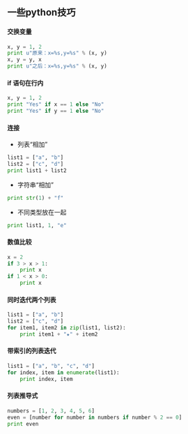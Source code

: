 ## 一些python技巧
#### 交换变量
```python
x, y = 1, 2
print u"原来：x=%s,y=%s" % (x, y)
x, y = y, x
print u"之后：x=%s,y=%s" % (x, y)
```

#### if 语句在行内
```python
x, y = 1, 2
print "Yes" if x == 1 else "No"
print "Yes" if y == 1 else "No"
```

#### 连接
- 列表“相加”

```python
list1 = ["a", "b"]
list2 = ["c", "d"]
print list1 + list2
```

- 字符串“相加”

```python
print str(1) + "f"
```

- 不同类型放在一起

```python
print list1, 1, "e"
```

#### 数值比较
```python
x = 2
if 3 > x > 1:
    print x
if 1 < x > 0:
    print x
```

#### 同时迭代两个列表
```python
list1 = ["a", "b"]
list2 = ["c", "d"]
for item1, item2 in zip(list1, list2):
    print item1 + "★" + item2
```

#### 带索引的列表迭代
```python
list1 = ["a", "b", "c", "d"]
for index, item in enumerate(list1):
    print index, item
```

#### 列表推导式
```python
numbers = [1, 2, 3, 4, 5, 6]
even = [number for number in numbers if number % 2 == 0]
print even
```
